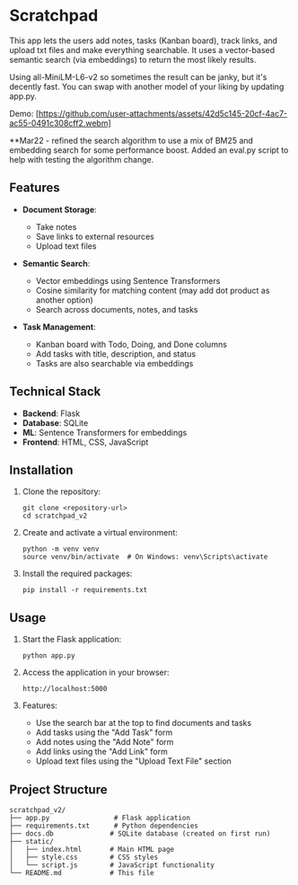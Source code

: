 # Scratchpad

This app lets the users add notes, tasks (Kanban board), track links, and upload txt files and make everything searchable. It uses a vector-based semantic search (via embeddings) to return the most likely results.

Using all-MiniLM-L6-v2 so sometimes the result can be janky, but it's decently fast. You can swap with another model of your liking by updating app.py.

Demo:
[https://github.com/user-attachments/assets/42d5c145-20cf-4ac7-ac55-0491c308cff2.webm]


**Mar22 - refined the search algorithm to use a mix of BM25 and embedding search for some performance boost. Added an eval.py script to help with testing the algorithm change.

## Features

- **Document Storage**:
  - Take notes
  - Save links to external resources
  - Upload text files
  
- **Semantic Search**:
  - Vector embeddings using Sentence Transformers
  - Cosine similarity for matching content (may add dot product as another option)
  - Search across documents, notes, and tasks
  
- **Task Management**:
  - Kanban board with Todo, Doing, and Done columns
  - Add tasks with title, description, and status
  - Tasks are also searchable via embeddings

## Technical Stack

- **Backend**: Flask
- **Database**: SQLite
- **ML**: Sentence Transformers for embeddings
- **Frontend**: HTML, CSS, JavaScript

## Installation

1. Clone the repository:
   ```
   git clone <repository-url>
   cd scratchpad_v2
   ```

2. Create and activate a virtual environment:
   ```
   python -m venv venv
   source venv/bin/activate  # On Windows: venv\Scripts\activate
   ```

3. Install the required packages:
   ```
   pip install -r requirements.txt
   ```

## Usage

1. Start the Flask application:
   ```
   python app.py
   ```

2. Access the application in your browser:
   ```
   http://localhost:5000
   ```

3. Features:
   - Use the search bar at the top to find documents and tasks
   - Add tasks using the "Add Task" form
   - Add notes using the "Add Note" form
   - Add links using the "Add Link" form
   - Upload text files using the "Upload Text File" section

## Project Structure

```
scratchpad_v2/
├── app.py                # Flask application
├── requirements.txt      # Python dependencies
├── docs.db              # SQLite database (created on first run)
├── static/
│   ├── index.html       # Main HTML page
│   ├── style.css        # CSS styles
│   └── script.js        # JavaScript functionality
└── README.md            # This file
```
